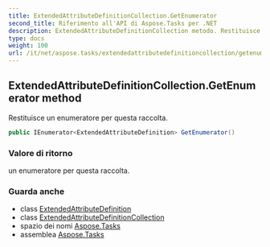 ```yaml
---
title: ExtendedAttributeDefinitionCollection.GetEnumerator
second_title: Riferimento all'API di Aspose.Tasks per .NET
description: ExtendedAttributeDefinitionCollection metodo. Restituisce un enumeratore per questa raccolta.
type: docs
weight: 100
url: /it/net/aspose.tasks/extendedattributedefinitioncollection/getenumerator/
---
```

## ExtendedAttributeDefinitionCollection.GetEnumerator method

Restituisce un enumeratore per questa raccolta.

```csharp
public IEnumerator<ExtendedAttributeDefinition> GetEnumerator()
```

### Valore di ritorno

un enumeratore per questa raccolta.

### Guarda anche

* class [ExtendedAttributeDefinition](../../extendedattributedefinition/)
* class [ExtendedAttributeDefinitionCollection](../)
* spazio dei nomi [Aspose.Tasks](../../extendedattributedefinitioncollection/)
* assemblea [Aspose.Tasks](../../../)


